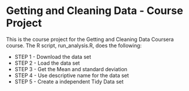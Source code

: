 <h1>Getting and Cleaning Data - Course Project</h1>
<p>This is the course project for the Getting and Cleaning Data Coursera course. The R script, run_analysis.R, does the following:</p>

<ul>
<li>STEP 1 - Download the data set</li>
<li>STEP 2 - Load the data set</li>
<li>STEP 3 - Get the Mean and standard deviation</li>
<li>STEP 4 - Use descriptive name for the data set</li>
<li>STEP 5 - Create a independent Tidy Data set</li>
</ul>
